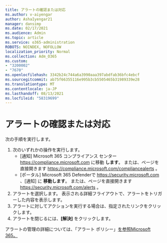 ```yaml
---
title: アラートの確認または対応
ms.author: v-aiyengar
author: AshaIyengar21
manager: dansimp
ms.date: 02/17/2021
ms.audience: Admin
ms.topic: article
ms.service: o365-administration
ROBOTS: NOINDEX, NOFOLLOW
localization_priority: Normal
ms.collection: Adm_O365
ms.custom:
- "3200002"
- "7670"
ms.openlocfilehash: 3342b24c744a6a3990aaa397abdfab36bfc4ebcf
ms.sourcegitcommit: ab75f66355116e995b3cb5505465b31989339e28
ms.translationtype: MT
ms.contentlocale: ja-JP
ms.lasthandoff: 08/13/2021
ms.locfileid: "58319699"
---
```

# <a name="review-or-act-on-an-alert"></a>アラートの確認または対応

次の手順を実行します。

1. 次のいずれかの操作を実行します。
   - [通知] Microsoft 365 コンプライアンス センター <https://compliance.microsoft.com> に移動 **します**。 または、ページを直接開きます <https://compliance.microsoft.com/compliancealerts> 。
   - [ポータル] Microsoft 365 Defenderで <https://security.microsoft.com> 、[通知] に **移動します**。 または、ページを直接開きます <https://security.microsoft.com/alerts> 。
2. アラートを選択します。 表示される詳細フライアウトで、アラートをトリガーした内容を表示します。
3. アラートに対してアクションを実行する場合は、指定されたリンクをクリックします。
4. アラートを閉じるには、**[解決]** をクリックします。

アラートの管理の詳細については、「アラート ポリシー」[を参照Microsoft 365。](https://docs.microsoft.com/microsoft-365/compliance/alert-policies)
